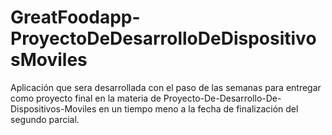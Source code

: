 # GreatFoodapp-ProyectoDeDesarrolloDeDispositivosMoviles
Aplicación que sera desarrollada con el paso de las semanas para entregar como proyecto final en la materia de Proyecto-De-Desarrollo-De-Dispositivos-Moviles en un tiempo meno a la fecha de finalización del segundo parcial.
